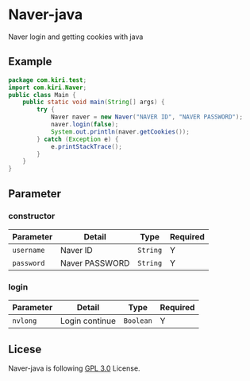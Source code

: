 # Naver-java
Naver login and getting cookies with java
## Example
```java
package com.kiri.test;
import com.kiri.Naver;
public class Main {
	public static void main(String[] args) {
		try {
		    Naver naver = new Naver("NAVER ID", "NAVER PASSWORD");
		    naver.login(false);
		    System.out.println(naver.getCookies());
		} catch (Exception e) {
			e.printStackTrace();
		}
	}
}
```
## Parameter
### constructor
|Parameter|Detail|Type|Required|
|----|----|----|----|
|```username```|Naver ID|```String```|Y|
|```password```|Naver PASSWORD|```String```|Y|
### login
|Parameter|Detail|Type|Required|
|----|----|----|----|
|```nvlong```|Login continue|```Boolean```|Y|
## Licese
Naver-java is following [GPL 3.0](https://github.com/dev-kiri/Naver-java/blob/main/LICENSE) License.

